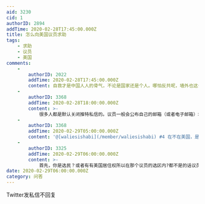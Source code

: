 ```yaml
---
aid: 3230
cid: 1
authorID: 2894
addTime: 2020-02-28T17:45:00.000Z
title: 怎么向美国议员求助
tags:
    - 求助
    - 议员
    - 美国
comments:
    -
        authorID: 2022
        addTime: 2020-02-28T17:45:00.000Z
        content: 自救才是中国人人的骨气，不论是国家还是个人。哪怕反共呢，墙外也这么多中国的人呢，你一张嘴抬手就是想着求助美国人，也是绝了。
    -
        authorID: 3368
        addTime: 2020-02-28T18:00:00.000Z
        content: >-
            很多人都是默认关闭推特私信的。议员一般会公布自己的邮箱（或者电子邮箱）地址，写信去问是个比较好的方式。一般也是会有自己的联系电话的，可以打过去，都是秘书接就是了。议员主要关注的是自己选区的事务，如果你的事情不是什么大事，找本地county议员吧，国会议员甚至参议员管辖范围很大，人家不见得有时间联系你。
    -
        authorID: 3368
        addTime: 2020-02-29T05:00:00.000Z
        content: '@[waliesishabi](/member/waliesishabi) #4 在不在美国，是不是美国人和对方会不会回复你关系很大。'
    -
        authorID: 3325
        addTime: 2020-02-29T06:00:00.000Z
        content: >-
            首先，你是选民？或者有有美国居住权所以在那个议员的选区内?都不是的话议员没责任回你。其次，各种通讯方式的重要性不一样，电话一般最高，写信第二，电子邮件末位。社交账号私信的重要性就是零。
date: 2020-02-29T06:00:00.000Z
category: 问答
---
```


Twitter发私信不回复
